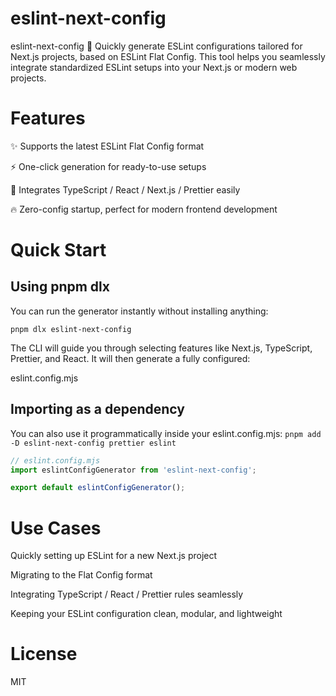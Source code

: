 # eslint-next-config
eslint-next-config
🚀 Quickly generate ESLint configurations tailored for Next.js projects, based on ESLint Flat Config.
This tool helps you seamlessly integrate standardized ESLint setups into your Next.js or modern web projects.

# Features
✨ Supports the latest ESLint Flat Config format

⚡ One-click generation for ready-to-use setups

🧩 Integrates TypeScript / React / Next.js / Prettier easily

🔥 Zero-config startup, perfect for modern frontend development

# Quick Start
## Using pnpm dlx
You can run the generator instantly without installing anything:

`pnpm dlx eslint-next-config`


The CLI will guide you through selecting features like Next.js, TypeScript, Prettier, and React.
It will then generate a fully configured:

eslint.config.mjs
## Importing as a dependency
You can also use it programmatically inside your eslint.config.mjs:
`pnpm add -D eslint-next-config prettier eslint`
```javascript
// eslint.config.mjs
import eslintConfigGenerator from 'eslint-next-config';

export default eslintConfigGenerator();
```


# Use Cases
Quickly setting up ESLint for a new Next.js project

Migrating to the Flat Config format

Integrating TypeScript / React / Prettier rules seamlessly

Keeping your ESLint configuration clean, modular, and lightweight

# License
MIT

